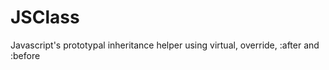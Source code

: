 JSClass
=======

Javascript's prototypal inheritance helper using virtual, override, :after and :before
